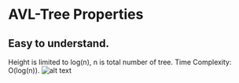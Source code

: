 # AVL-Tree Properties
## Easy to understand.
Height is limited to log(n), n is total number of tree.
Time Complexity: O(log(n)).
![alt text](image.png)